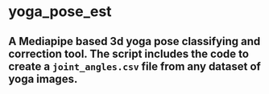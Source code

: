 # yoga_pose_est  
## A Mediapipe based 3d yoga pose classifying and correction tool. The script includes the code to create a `joint_angles.csv` file from any dataset of yoga images.
